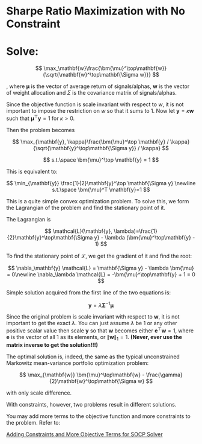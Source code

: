 # Sharpe Ratio Maximization with No Constraint

# Solve:

$$
\max_\mathbf{w}\frac{\bm{\mu}^\top\mathbf{w}}{\sqrt{\mathbf{w}^\top\mathbf{\Sigma w}}}
$$

, where $\bm{\mu}$ is the vector of average return of signals/alphas, $\mathbf{w}$ is the vector of weight allocation and $\Sigma$ is the covariance matrix of signals/alphas.

Since the objective function is scale invariant with respect to $w$, it is not important to impose the restriction on $w$ so that it sums to 1. Now let $\mathbf{y}=\kappa \mathbf{w}$ such that $\bm{\mu}^\top \mathbf{y} = 1$ for $\kappa > 0$.

Then the problem becomes

$$
\max_{\mathbf{y}, \kappa}\frac{\bm{\mu}^\top \mathbf{y} / \kappa}{\sqrt{\mathbf{y}^\top\mathbf{\Sigma y}} / \kappa} 
$$

$$
s.t.\space \bm{\mu}^\top \mathbf{y} = 1
$$

This is equivalent to:

$$
\min_{\mathbf{y}} \frac{1}{2}\mathbf{y}^\top \mathbf{\Sigma y} \newline s.t.\space \bm{\mu}^T \mathbf{y}=1
$$

This is a quite simple convex optimization problem. To solve this, we form the Lagrangian of the problem and find the stationary point of it.

The Lagrangian is

$$
\mathcal{L}(\mathbf{y}, \lambda)=\frac{1}{2}\mathbf{y}^\top\mathbf{\Sigma y} - \lambda (\bm{\mu}^\top\mathbf{y} - 1)
$$

To find the stationary point of $\mathcal{L}$, we get the gradient of it and find the root:

$$
\nabla_\mathbf{y} \mathcal{L} = \mathbf{\Sigma y} - \lambda \bm{\mu} = 0\newline
\nabla_\lambda \mathcal{L} = -\bm{\mu}^\top\mathbf{y} + 1 = 0
$$

Simple solution acquired from the first line of the two equations is:

$$
\mathbf{y}=\lambda\mathbf{\Sigma}^{-1}\bm{\mu}
$$

Since the original problem is scale invariant with respect to $\mathbf{w}$, it is not important to get the exact $\lambda$. You can just assume $\lambda$ be 1 or any other positive scalar value then scale $\mathbf{y}$ so that $\mathbf{w}$ becomes either $\mathbf{e}^\top\mathbf{w}=1$, where $\mathbf{e}$ is the vector of all 1 as its elements, or  $\|\mathbf{w}\|_1 = 1$. **(Never, ever use the matrix inverse to get the solution!!!)**

The optimal solution is, indeed, the same as the typical unconstrained Markowitz mean-variance portfolio optimization problem:

$$
\max_{\mathbf{w}} \bm{\mu}^\top\mathbf{w} - \frac{\gamma}{2}\mathbf{w}^\top\mathbf{\Sigma w}
$$

with only scale difference.

With constraints, however, two problems result in different solutions.

You may add more terms to the objective function and more constraints to the problem. Refer to:

[Adding Constraints and More Objective Terms for SOCP Solver](Sharpe%20Ratio%20Maximization%20with%20No%20Constraint%2030a3a4e7fb404c6ca9ce19250a6dfa31/Adding%20Constraints%20and%20More%20Objective%20Terms%20for%20SO%20f552e23a0d4143558011a4e0daeff8ec.md)
